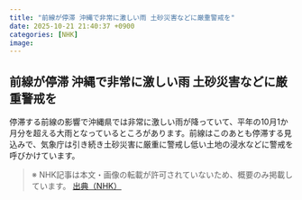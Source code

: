 ```yaml
---
title: "前線が停滞 沖縄で非常に激しい雨 土砂災害などに厳重警戒を"
date: 2025-10-21 21:40:37 +0900
categories: [NHK]
image: 
---
```

## 前線が停滞 沖縄で非常に激しい雨 土砂災害などに厳重警戒を

停滞する前線の影響で沖縄県では非常に激しい雨が降っていて、平年の10月1か月分を超える大雨となっているところがあります。前線はこのあとも停滞する見込みで、気象庁は引き続き土砂災害に厳重に警戒し低い土地の浸水などに警戒を呼びかけています。

> ※ NHK記事は本文・画像の転載が許可されていないため、概要のみ掲載しています。
[出典（NHK）](http://www3.nhk.or.jp/news/html/20251022/k10014955401000.html)
